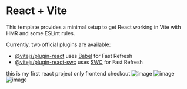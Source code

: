 # React + Vite

This template provides a minimal setup to get React working in Vite with HMR and some ESLint rules.

Currently, two official plugins are available:

- [@vitejs/plugin-react](https://github.com/vitejs/vite-plugin-react/blob/main/packages/plugin-react/README.md) uses [Babel](https://babeljs.io/) for Fast Refresh
- [@vitejs/plugin-react-swc](https://github.com/vitejs/vite-plugin-react-swc) uses [SWC](https://swc.rs/) for Fast Refresh

this is my first react project only frontend checkout 
![image](https://github.com/ahmad6323/first-app/assets/111060767/a669ab1f-4e36-422c-8a43-da9896e6b5c9)
![image](https://github.com/ahmad6323/first-app/assets/111060767/a915ef44-c5c3-4271-8a86-2c9893f09e2a)
![image](https://github.com/ahmad6323/first-app/assets/111060767/0f7c52ee-14c7-431a-b80d-5d2ee4ddb0a6)



